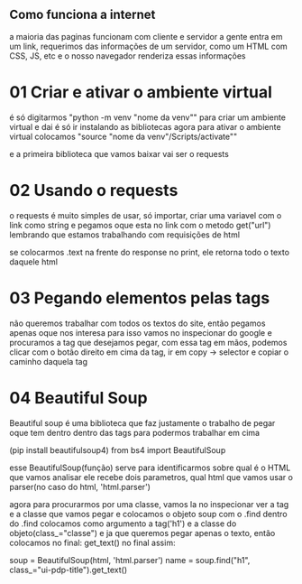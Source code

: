 ## Como funciona a internet
a maioria das paginas funcionam com cliente e servidor
a gente entra em um link, requerimos das informações de um servidor, como um HTML com CSS, JS, etc
e o nosso navegador renderiza essas informações

# 01 Criar e ativar o ambiente virtual
é só digitarmos "python -m venv "nome da venv"" para criar um ambiente virtual e dai é só ir instalando as bibliotecas
agora para ativar o ambiente virtual colocamos "source "nome da venv"/Scripts/activate""

e a primeira biblioteca que vamos baixar vai ser o requests

# 02 Usando o requests
o requests é muito simples de usar, só importar, criar uma variavel com o link como string e pegamos oque esta no link com o metodo 
get("url")
lembrando que estamos trabalhando com requisições de html

se colocarmos .text na frente do response no print, ele retorna todo o texto daquele html

# 03 Pegando elementos pelas tags
não queremos trabalhar com todos os textos do site, então pegamos apenas oque nos interesa
para isso vamos no inspecionar do google e procuramos a tag que desejamos pegar, com essa tag em mãos, podemos clicar com o botão direito em cima da tag, ir em copy -> selector e copiar o caminho daquela tag

# 04 Beautiful Soup
Beautiful soup é uma biblioteca que faz justamente o trabalho de pegar oque tem dentro dentro das tags para podermos trabalhar em cima

(pip install beautifulsoup4)
from bs4 import BeautifulSoup

esse BeautifulSoup(função) serve para identificarmos sobre qual é o HTML que vamos analisar
ele recebe dois parametros, qual html que vamos usar o parser(no caso do html, 'html.parser')

agora para procurarmos por uma classe, vamos la no inspecionar ver a tag e a classe que vamos pegar e colocamos o objeto soup com o .find
dentro do .find colocamos como argumento a tag('h1') e a classe do objeto(class_="classe")
e ja que queremos pegar apenas o texto, então colocamos no final: get_text()
no final assim: 

soup = BeautifulSoup(html, 'html.parser')
name = soup.find("h1", class_="ui-pdp-title").get_text()

